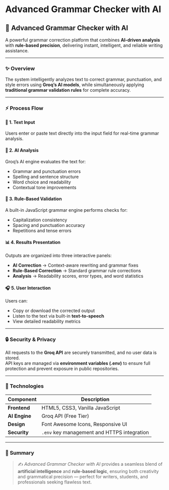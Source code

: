 # Advanced Grammar Checker with AI

## 🧠 Advanced Grammar Checker with AI  

A powerful grammar correction platform that combines **AI-driven analysis** with **rule-based precision**, delivering instant, intelligent, and reliable writing assistance.  

---

### ✨ Overview  

The system intelligently analyzes text to correct grammar, punctuation, and style errors using **Groq’s AI models**, while simultaneously applying **traditional grammar validation rules** for complete accuracy.  

---

### ⚡ Process Flow  

#### 📝 1. Text Input  
Users enter or paste text directly into the input field for real-time grammar analysis.  

#### 🤖 2. AI Analysis  
Groq’s AI engine evaluates the text for:  
- Grammar and punctuation errors  
- Spelling and sentence structure  
- Word choice and readability  
- Contextual tone improvements  

#### 🧩 3. Rule-Based Validation  
A built-in JavaScript grammar engine performs checks for:  
- Capitalization consistency  
- Spacing and punctuation accuracy  
- Repetitions and tense errors  

#### 📊 4. Results Presentation  
Outputs are organized into three interactive panels:  
- **AI Correction** → Context-aware rewriting and grammar fixes  
- **Rule-Based Correction** → Standard grammar rule corrections  
- **Analysis** → Readability scores, error types, and word statistics  

#### 🎧 5. User Interaction  
Users can:  
- Copy or download the corrected output  
- Listen to the text via built-in **text-to-speech**  
- View detailed readability metrics  

---

### 🔒 Security & Privacy  

All requests to the **Groq API** are securely transmitted, and no user data is stored.  
API keys are managed via **environment variables (.env)** to ensure full protection and prevent exposure in public repositories.  

---

### 🧰 Technologies  

| Component | Description |
|------------|-------------|
| **Frontend** | HTML5, CSS3, Vanilla JavaScript |
| **AI Engine** | Groq API (Free Tier) |
| **Design** | Font Awesome Icons, Responsive UI |
| **Security** | `.env` key management and HTTPS integration |

---

### 🧾 Summary  

> ✍️ *Advanced Grammar Checker with AI* provides a seamless blend of **artificial intelligence** and **rule-based logic**, ensuring both creativity and grammatical precision — perfect for writers, students, and professionals seeking flawless text.  
